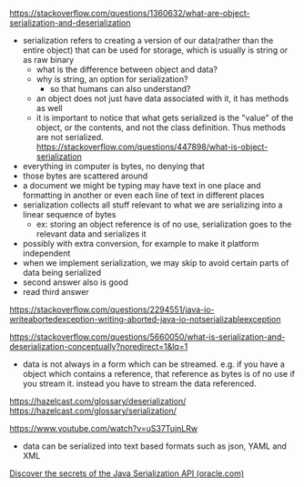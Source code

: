 https://stackoverflow.com/questions/1360632/what-are-object-serialization-and-deserialization
- serialization refers to creating a version of our data(rather than the entire object) that can be used for storage, which is usually is string or as raw binary
	- what is the difference between object and data?
	- why is string, an option for serialization?
		- so that humans can also understand?
	- an object does not just have data associated with it, it has methods as well
	- it is important to notice that what gets serialized is the "value" of the object, or the contents, and not the class definition. Thus methods are not serialized.
https://stackoverflow.com/questions/447898/what-is-object-serialization
- everything in computer is bytes, no denying that
- those bytes are scattered around
- a document we might be typing may have text in one place and formatting in another or even each line of text in different places
- serialization collects all stuff relevant to what we are serializing into a linear sequence of bytes
	- ex: storing an object reference is of no use, serialization goes to the relevant data and serializes it
- possibly with extra conversion, for example to make it platform independent
- when we implement serialization, we may skip to avoid certain parts of data being serialized
- second answer also is good
- read third answer

https://stackoverflow.com/questions/2294551/java-io-writeabortedexception-writing-aborted-java-io-notserializableexception

https://stackoverflow.com/questions/5660050/what-is-serialization-and-deserialization-conceptually?noredirect=1&lq=1
- data is not always in a form which can be streamed. e.g. if you have a object which contains a reference, that reference as bytes is of no use if you stream it. instead you have to stream the data referenced.

https://hazelcast.com/glossary/deserialization/
https://hazelcast.com/glossary/serialization/

https://www.youtube.com/watch?v=uS37TujnLRw
- data can be serialized into text based formats such as json, YAML and XML

[Discover the secrets of the Java Serialization API (oracle.com)](https://www.oracle.com/technical-resources/articles/java/serializationapi.html)